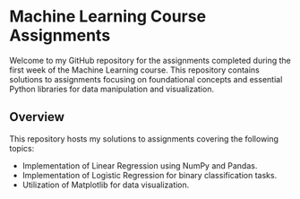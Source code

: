 # Machine Learning Course Assignments

Welcome to my GitHub repository for the assignments completed during the first week of the Machine Learning course. This repository contains solutions to assignments focusing on foundational concepts and essential Python libraries for data manipulation and visualization.

## Overview

This repository hosts my solutions to assignments covering the following topics:

- Implementation of Linear Regression using NumPy and Pandas.
- Implementation of Logistic Regression for binary classification tasks.
- Utilization of Matplotlib for data visualization.

